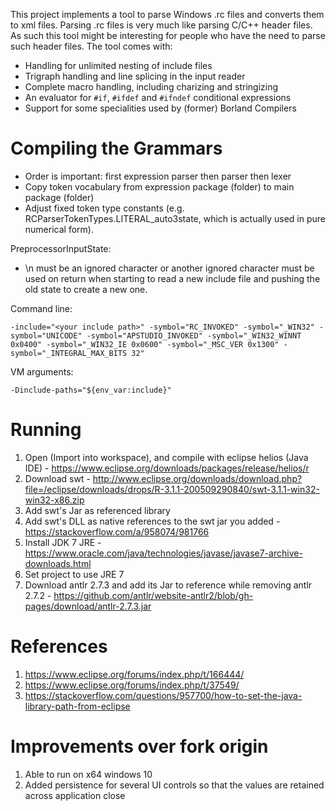 This project implements a tool to parse Windows .rc files and converts them to xml files. Parsing .rc files is very much like parsing C/C++ header files. As such this tool might be interesting for people who have the need to parse such header files. The tool comes with:

- Handling for unlimited nesting of include files
- Trigraph handling and line splicing in the input reader
- Complete macro handling, including charizing  and stringizing
- An evaluator for `#if`, `#ifdef` and `#ifndef` conditional expressions
- Support for some specialities used by (former) Borland Compilers


Compiling the Grammars
===

- Order is important: first expression parser then parser then lexer
- Copy token vocabulary from expression package (folder) to main package (folder)
- Adjust fixed token type constants (e.g. RCParserTokenTypes.LITERAL_auto3state, which is actually used in pure numerical form).

PreprocessorInputState:

- \n must be an ignored character or another ignored character must be used on return when starting to read a new include file and
  pushing the old state to create a new one.

Command line:

`-include="<your include path>" -symbol="RC_INVOKED" -symbol="_WIN32" -symbol="UNICODE" -symbol="APSTUDIO_INVOKED" -symbol="_WIN32_WINNT 0x0400" -symbol="_WIN32_IE 0x0600" -symbol="_MSC_VER 0x1300" -symbol="_INTEGRAL_MAX_BITS 32"`

VM arguments:

`-Dinclude-paths="${env_var:include}"`

Running
===
1. Open (Import into workspace), and compile with eclipse helios (Java IDE) - https://www.eclipse.org/downloads/packages/release/helios/r
2. Download swt - http://www.eclipse.org/downloads/download.php?file=/eclipse/downloads/drops/R-3.1.1-200509290840/swt-3.1.1-win32-win32-x86.zip
3. Add swt's Jar as referenced library
4. Add swt's DLL as native references to the swt jar you added - https://stackoverflow.com/a/958074/981766
5. Install JDK 7 JRE - https://www.oracle.com/java/technologies/javase/javase7-archive-downloads.html
6. Set project to use JRE 7
7. Download antlr 2.7.3 and add its Jar to reference while removing antlr 2.7.2 - https://github.com/antlr/website-antlr2/blob/gh-pages/download/antlr-2.7.3.jar

References
===
1. https://www.eclipse.org/forums/index.php/t/166444/
2. https://www.eclipse.org/forums/index.php/t/37549/
3. https://stackoverflow.com/questions/957700/how-to-set-the-java-library-path-from-eclipse

Improvements over fork origin
===
1. Able to run on x64 windows 10
2. Added persistence for several UI controls so that the values are retained across application close
